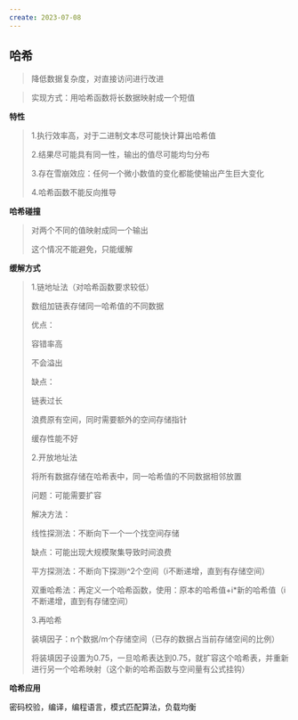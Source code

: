 ```yaml
---
create: 2023-07-08
---
```

## 哈希

> 降低数据复杂度，对直接访问进行改进

> 实现方式：用哈希函数将长数据映射成一个短值

**特性**

> 1.执行效率高，对于二进制文本尽可能快计算出哈希值
>
> 2.结果尽可能具有同一性，输出的值尽可能均匀分布
>
> 3.存在雪崩效应：任何一个微小数值的变化都能使输出产生巨大变化
>
> 4.哈希函数不能反向推导

**哈希碰撞**

> 对两个不同的值映射成同一个输出
>
> 这个情况不能避免，只能缓解

**缓解方式**

> 1.链地址法（对哈希函数要求较低）
>
> 数组加链表存储同一哈希值的不同数据
>
> 优点：
>
> 容错率高
>
> 不会溢出
>
> 缺点：
>
> 链表过长
>
> 浪费原有空间，同时需要额外的空间存储指针
>
> 缓存性能不好
>
> 2.开放地址法
>
> 将所有数据存储在哈希表中，同一哈希值的不同数据相邻放置
>
> 问题：可能需要扩容
>
> 解决方法：
>
> 线性探测法：不断向下一个一个找空间存储
>
> 缺点：可能出现大规模聚集导致时间浪费
>
> 平方探测法：不断向下探测i^2个空间（i不断递增，直到有存储空间）
>
> 双重哈希法：再定义一个哈希函数，使用：原本的哈希值+i*新的哈希值（i不断递增，直到有存储空间）
>
> 3.再哈希
>
> 装填因子：n个数据/m个存储空间（已存的数据占当前存储空间的比例）
>
> 将装填因子设置为0.75，一旦哈希表达到0.75，就扩容这个哈希表，并重新进行另一个哈希映射（这个新的哈希函数与空间量有公式挂钩）

**哈希应用**

密码校验，编译，编程语言，模式匹配算法，负载均衡

